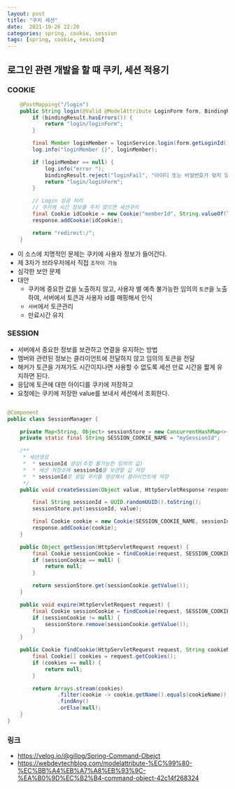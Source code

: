 ```yaml
---
layout: post
title: "쿠키 세션"
date:  2021-10-26 22:20
categories: spring, cookie, session
tags: [spring, cookie, session]
---
```


## 로그인 관련 개발을 할 때 쿠키, 세션 적용기

### COOKIE
```java
    @PostMapping("/login")
    public String login(@Valid @ModelAttribute LoginForm form, BindingResult bindingResult, HttpServletResponse response) {
        if (bindingResult.hasErrors()) {
            return "login/loginForm";
        }

        final Member loginMember = loginService.login(form.getLoginId(), form.getPassword());
        log.info("loginMember {}", loginMember);

        if (loginMember == null) {
            log.info("error ");
            bindingResult.reject("loginFail", "아이디 또는 비밀번호가 맞지 않습니다.");
            return "login/loginForm";
        }

        // Login 성공 처리
        // 쿠키에 시간 정보를 주지 않으면 세션쿠키
        final Cookie idCookie = new Cookie("memberId", String.valueOf(loginMember.getId()));
        response.addCookie(idCookie);

        return "redirect:/";
    }
```
- 이 소스에 치명적인 문제는 쿠키에 사용자 정보가 들어간다.
- 제 3자가 브라우저에서 직접 `조작이 가능`
- 심각한 보안 문제
- 대안
  - 쿠키에 중요한 값을 노출하지 않고, 사용자 별 예측 불가능한 임의의 `토큰`을 노출하여, 서버에서 토큰과 사용자 id를 매핑해서 인식
  - `서버`에서 토큰관리
  - 만료시간 유지

### SESSION
- 서버에서 중요한 정보를 보관하고 연결을 유지하는 방법
- 멤버와 관련된 정보는 클라이언트에 전달하지 않고 임의의 토큰을 전달
- 해커가 토큰을 가져가도 시간이지나면 사용할 수 없도록 세션 만료 시간을 짧게 유지하면 된다.
- 응답에 토큰에 대한 아이디를 쿠키에 저장하고
- 요청에는 쿠키에 저장한 value를 보내서 세션에서 조회한다.
```java

@Component
public class SessionManager {

    private Map<String, Object> sessionStore = new ConcurrentHashMap<>();
    private static final String SESSION_COOKIE_NAME = "mySessionId";

    /**
     * 세션생성
     *  * sessionId 생성(추정 불가능한 임의의 값)
     *  * 세션 저장소에 sessionId를 보관할 값 저장
     *  * sessionId로 응답 쿠키를 생성해서 클라이언트에 저장
     */
    public void createSession(Object value, HttpServletResponse response) {

        final String sessionId = UUID.randomUUID().toString();
        sessionStore.put(sessionId, value);

        final Cookie cookie = new Cookie(SESSION_COOKIE_NAME, sessionId);
        response.addCookie(cookie);
    }

    public Object getSession(HttpServletRequest request) {
        final Cookie sessionCookie = findCookie(request, SESSION_COOKIE_NAME);
        if (sessionCookie == null) {
            return null;
        }

        return sessionStore.get(sessionCookie.getValue());
    }

    public void expire(HttpServletRequest request) {
        final Cookie sessionCookie = findCookie(request, SESSION_COOKIE_NAME);
        if (sessionCookie != null) {
            sessionStore.remove(sessionCookie.getValue());
        }
    }

    public Cookie findCookie(HttpServletRequest request, String cookieName) {
        final Cookie[] cookies = request.getCookies();
        if (cookies == null) {
            return null;
        }

        return Arrays.stream(cookies)
                .filter(cookie -> cookie.getName().equals(cookieName))
                .findAny()
                .orElse(null);
    }
}
```

### 링크
- https://velog.io/@gillog/Spring-Command-Obejct
- https://webdevtechblog.com/modelattribute-%EC%99%80-%EC%BB%A4%EB%A7%A8%EB%93%9C-%EA%B0%9D%EC%B2%B4-command-object-42c14f268324
